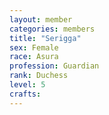 ```yaml
---
layout: member
categories: members
title: "Serigga"
sex: Female
race: Asura
profession: Guardian
rank: Duchess
level: 5
crafts:
---
```

